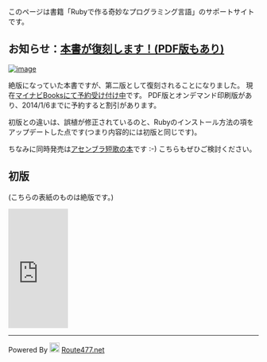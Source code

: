 
このページは書籍「Rubyで作る奇妙なプログラミング言語」のサポートサイトです。

## お知らせ：[本書が復刻します！(PDF版もあり)](https://book.mynavi.jp/ec/products/detail/id=24268)

[![image](https://book.mynavi.jp/files/topics/24268_ext_06_0.jpg)](https://book.mynavi.jp/ec/products/detail/id=24268)

絶版になっていた本書ですが、第二版として復刻されることになりました。
現在[マイナビBooksにて予約受け付け中](https://book.mynavi.jp/ec/products/detail/id=24268)です。
PDF版とオンデマンド印刷版があり、2014/1/6までに予約すると割引があります。

初版との違いは、誤植が修正されているのと、Rubyのインストール方法の項をアップデートした点です(つまり内容的には初版と同じです)。

ちなみに同時発売は[アセンブラ短歌の本](https://book.mynavi.jp/ec/products/detail/id=24267)です :-) こちらもぜひご検討ください。

## 初版

(こちらの表紙のものは絶版です。)

<iframe src="http://rcm-fe.amazon-adsystem.com/e/cm?lt1=_blank&bc1=FFFFFF&IS2=1&bg1=FFFFFF&fc1=000000&lc1=0000FF&t=yharaharay-22&o=9&p=8&l=as4&m=amazon&f=ifr&ref=ss_til&asins=4839927847" style="width:120px;height:240px;" scrolling="no" marginwidth="0" marginheight="0" frameborder="0"></iframe>


<hr/>

Powered By <img src='http://s3.amazonaws.com/twitter_production/profile_images/43067632/477_normal.JPG' width=20 height=20> [Route477.net](http://route477.net)
